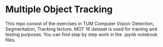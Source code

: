 # Multiple Object Tracking

This repo consist of the exercises in TUM Computer Vision: Detection, Segmentation, Tracking lecture. MOT 16 dataset is used for training and testing purposes. You can find step by step work in the .ipynb notebook files.
